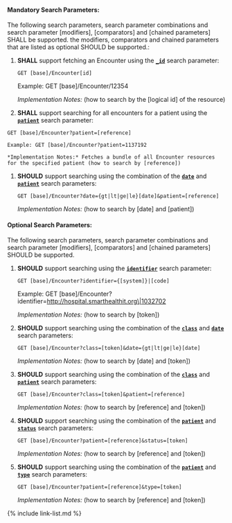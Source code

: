 
#### Mandatory Search Parameters:

The following search parameters, search parameter combinations and search parameter [modifiers], [comparators] and [chained parameters] SHALL be supported.  the  modifiers, comparators and chained parameters that are listed as optional SHOULD be supported.:


1. **SHALL** support fetching an Encounter using the **[`_id`](i.rel_url)** search parameter:

    `GET [base]/Encounter[id]`

    Example: GET [base]/Encounter/12354

    *Implementation Notes:*  (how to search by the [logical id] of the resource)

1. **SHALL** support searching for all encounters for a patient using the **[`patient`](i.rel_url)** search parameter:

  `GET [base]/Encounter?patient=[reference]`

    Example: GET [base]/Encounter?patient=1137192

    *Implementation Notes:* Fetches a bundle of all Encounter resources for the specified patient (how to search by [reference])

1. **SHOULD** support searching using the combination of the **[`date`](SearchParameter-us-core-encounter-date.html)** and **[`patient`](SearchParameter-us-core-encounter-patient.html)** search parameters:

    `GET [base]/Encounter?date={gt|lt|ge|le}[date]&patient=[reference]`

    *Implementation Notes:*  (how to search by [date] and [patient])



#### Optional Search Parameters:

The following search parameters, search parameter combinations and search parameter [modifiers], [comparators] and [chained parameters] SHOULD be supported.

1. **SHOULD** support searching using the **[`identifier`](i.rel_url)** search parameter:

    `GET [base]/Encounter?identifier={[system]}|[code]`

    Example: GET [base]/Encounter?identifier=http://hospital.smarthealthit.org\|1032702

    *Implementation Notes:*  (how to search by [token])

1. **SHOULD** support searching using the combination of the **[`class`](SearchParameter-us-core-encounter-class.html)** and **[`date`](SearchParameter-us-core-encounter-date.html)** search parameters:

    `GET [base]/Encounter?class=[token]&date={gt|lt|ge|le}[date]`

    *Implementation Notes:*  (how to search by [date] and [token])

1. **SHOULD** support searching using the combination of the **[`class`](SearchParameter-us-core-encounter-class.html)** and **[`patient`](SearchParameter-us-core-encounter-patient.html)** search parameters:

    `GET [base]/Encounter?class=[token]&patient=[reference]`

    *Implementation Notes:*  (how to search by [reference] and [token])

1. **SHOULD** support searching using the combination of the **[`patient`](SearchParameter-us-core-encounter-patient.html)** and **[`status`](SearchParameter-us-core-encounter-status.html)** search parameters:

    `GET [base]/Encounter?patient=[reference]&status=[token]`

    *Implementation Notes:*  (how to search by [reference] and [token])

1. **SHOULD** support searching using the combination of the **[`patient`](SearchParameter-us-core-encounter-patient.html)** and **[`type`](SearchParameter-us-core-encounter-type.html)** search parameters:

    `GET [base]/Encounter?patient=[reference]&type=[token]`

    *Implementation Notes:*  (how to search by [reference] and [token])


{% include link-list.md %}